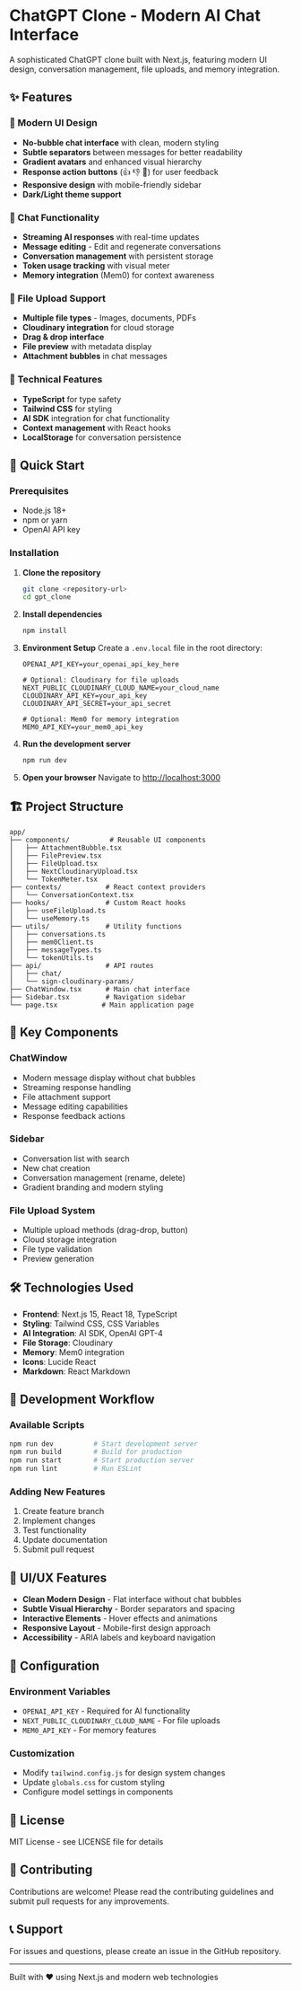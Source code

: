 # ChatGPT Clone - Modern AI Chat Interface

A sophisticated ChatGPT clone built with Next.js, featuring modern UI design, conversation management, file uploads, and memory integration.

## ✨ Features

### 🎨 Modern UI Design

-   **No-bubble chat interface** with clean, modern styling
-   **Subtle separators** between messages for better readability
-   **Gradient avatars** and enhanced visual hierarchy
-   **Response action buttons** (👍 👎 🔄) for user feedback
-   **Responsive design** with mobile-friendly sidebar
-   **Dark/Light theme support**

### 💬 Chat Functionality

-   **Streaming AI responses** with real-time updates
-   **Message editing** - Edit and regenerate conversations
-   **Conversation management** with persistent storage
-   **Token usage tracking** with visual meter
-   **Memory integration** (Mem0) for context awareness

### 📁 File Upload Support

-   **Multiple file types** - Images, documents, PDFs
-   **Cloudinary integration** for cloud storage
-   **Drag & drop interface**
-   **File preview** with metadata display
-   **Attachment bubbles** in chat messages

### 🔧 Technical Features

-   **TypeScript** for type safety
-   **Tailwind CSS** for styling
-   **AI SDK** integration for chat functionality
-   **Context management** with React hooks
-   **LocalStorage** for conversation persistence

## 🚀 Quick Start

### Prerequisites

-   Node.js 18+
-   npm or yarn
-   OpenAI API key

### Installation

1. **Clone the repository**

    ```bash
    git clone <repository-url>
    cd gpt_clone
    ```

2. **Install dependencies**

    ```bash
    npm install
    ```

3. **Environment Setup**
   Create a `.env.local` file in the root directory:

    ```env
    OPENAI_API_KEY=your_openai_api_key_here

    # Optional: Cloudinary for file uploads
    NEXT_PUBLIC_CLOUDINARY_CLOUD_NAME=your_cloud_name
    CLOUDINARY_API_KEY=your_api_key
    CLOUDINARY_API_SECRET=your_api_secret

    # Optional: Mem0 for memory integration
    MEM0_API_KEY=your_mem0_api_key
    ```

4. **Run the development server**

    ```bash
    npm run dev
    ```

5. **Open your browser**
   Navigate to [http://localhost:3000](http://localhost:3000)

## 🏗️ Project Structure

```
app/
├── components/          # Reusable UI components
│   ├── AttachmentBubble.tsx
│   ├── FilePreview.tsx
│   ├── FileUpload.tsx
│   ├── NextCloudinaryUpload.tsx
│   └── TokenMeter.tsx
├── contexts/           # React context providers
│   └── ConversationContext.tsx
├── hooks/              # Custom React hooks
│   ├── useFileUpload.ts
│   └── useMemory.ts
├── utils/              # Utility functions
│   ├── conversations.ts
│   ├── mem0Client.ts
│   ├── messageTypes.ts
│   └── tokenUtils.ts
├── api/                # API routes
│   ├── chat/
│   └── sign-cloudinary-params/
├── ChatWindow.tsx      # Main chat interface
├── Sidebar.tsx         # Navigation sidebar
└── page.tsx           # Main application page
```

## 🎯 Key Components

### ChatWindow

-   Modern message display without chat bubbles
-   Streaming response handling
-   File attachment support
-   Message editing capabilities
-   Response feedback actions

### Sidebar

-   Conversation list with search
-   New chat creation
-   Conversation management (rename, delete)
-   Gradient branding and modern styling

### File Upload System

-   Multiple upload methods (drag-drop, button)
-   Cloud storage integration
-   File type validation
-   Preview generation

## 🛠️ Technologies Used

-   **Frontend**: Next.js 15, React 18, TypeScript
-   **Styling**: Tailwind CSS, CSS Variables
-   **AI Integration**: AI SDK, OpenAI GPT-4
-   **File Storage**: Cloudinary
-   **Memory**: Mem0 integration
-   **Icons**: Lucide React
-   **Markdown**: React Markdown

## 🔄 Development Workflow

### Available Scripts

```bash
npm run dev          # Start development server
npm run build        # Build for production
npm run start        # Start production server
npm run lint         # Run ESLint
```

### Adding New Features

1. Create feature branch
2. Implement changes
3. Test functionality
4. Update documentation
5. Submit pull request

## 🎨 UI/UX Features

-   **Clean Modern Design** - Flat interface without chat bubbles
-   **Subtle Visual Hierarchy** - Border separators and spacing
-   **Interactive Elements** - Hover effects and animations
-   **Responsive Layout** - Mobile-first design approach
-   **Accessibility** - ARIA labels and keyboard navigation

## 🔧 Configuration

### Environment Variables

-   `OPENAI_API_KEY` - Required for AI functionality
-   `NEXT_PUBLIC_CLOUDINARY_CLOUD_NAME` - For file uploads
-   `MEM0_API_KEY` - For memory features

### Customization

-   Modify `tailwind.config.js` for design system changes
-   Update `globals.css` for custom styling
-   Configure model settings in components

## 📝 License

MIT License - see LICENSE file for details

## 🤝 Contributing

Contributions are welcome! Please read the contributing guidelines and submit pull requests for any improvements.

## 📞 Support

For issues and questions, please create an issue in the GitHub repository.

---

Built with ❤️ using Next.js and modern web technologies
